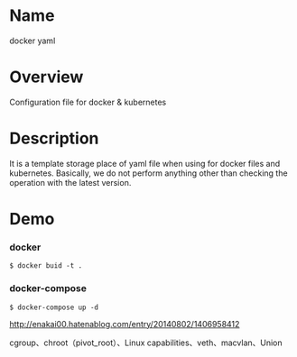# Name
docker yaml

# Overview
Configuration file for docker & kubernetes 

# Description

It is a template storage place of yaml file when using for docker files and kubernetes.
Basically, we do not perform anything other than checking the operation with the latest version.

# Demo

### docker

```
$ docker buid -t .
```

### docker-compose

```
$ docker-compose up -d
```

http://enakai00.hatenablog.com/entry/20140802/1406958412

cgroup、chroot（pivot_root）、Linux capabilities、veth、macvlan、Union
